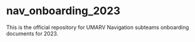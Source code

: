 # nav_onboarding_2023
This is the official repository for UMARV Navigation subteams onboarding documents for 2023.
